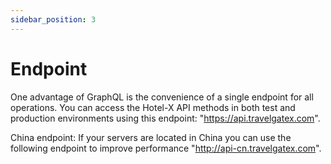 ```yaml
---
sidebar_position: 3
---
```


# Endpoint

One advantage of GraphQL is the convenience of a single endpoint for all operations. You can access the Hotel-X API methods in both test and production environments using this endpoint: "https://api.travelgatex.com".

China endpoint: If your servers are located in China you can use the following endpoint to improve performance "http://api-cn.travelgatex.com".

